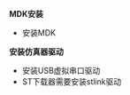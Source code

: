 <!--
 * @Date: 2024-05-28
 * @LastEditors: GoKo-Son626
 * @LastEditTime: 2024-05-31
 * @FilePath: \STM32_Study\基础篇\软件安装.md
 * @Description: 
-->
**MDK安装**

- 安装MDK

**安装仿真器驱动**

- 安装USB虚拟串口驱动
- ST下载器需要安装stlink驱动